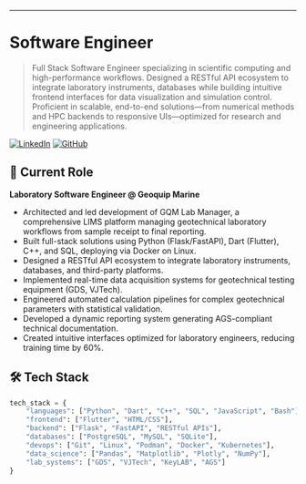 


---------------

# Software Engineer


> Full Stack Software Engineer specializing in scientific computing and high-performance workflows. Designed a RESTful API ecosystem to integrate laboratory instruments, databases while building intuitive frontend interfaces for data visualization and simulation control. Proficient in scalable, end-to-end solutions—from numerical methods and HPC backends to responsive UIs—optimized for research and engineering applications.



[![LinkedIn](https://img.shields.io/badge/LinkedIn-0077B5?style=for-the-badge&logo=linkedin&logoColor=white)](https://www.linkedin.com/in/dcoldeira)
[![GitHub](https://img.shields.io/badge/GitHub-100000?style=for-the-badge&logo=github&logoColor=white)](https://github.com/dcoldeira)

## 💼 Current Role

**Laboratory Software Engineer @ Geoquip Marine**

- Architected and led development of GQM Lab Manager, a comprehensive LIMS platform managing geotechnical laboratory workflows from sample receipt to final reporting.
- Built full-stack solutions using Python (Flask/FastAPI), Dart (Flutter), C++, and SQL, deploying via Docker on Linux.
- Designed a RESTful API ecosystem to integrate laboratory instruments, databases, and third-party platforms.
- Implemented real-time data acquisition systems for geotechnical testing equipment (GDS, VJTech).
- Engineered automated calculation pipelines for complex geotechnical parameters with statistical validation.
- Developed a dynamic reporting system generating AGS-compliant technical documentation.
- Created intuitive interfaces optimized for laboratory engineers, reducing training time by 60%.

## 🛠️ Tech Stack

```python
tech_stack = {
    "languages": ["Python", "Dart", "C++", "SQL", "JavaScript", "Bash"],
    "frontend": ["Flutter", "HTML/CSS"],
    "backend": ["Flask", "FastAPI", "RESTful APIs"],
    "databases": ["PostgreSQL", "MySQL", "SQLite"],
    "devops": ["Git", "Linux", "Podman", "Docker", "Kubernetes"],
    "data_science": ["Pandas", "Matplotlib", "Plotly", "NumPy"],
    "lab_systems": ["GDS", "VJTech", "KeyLAB", "AGS"]
}
